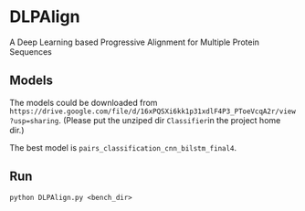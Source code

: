 # DLPAlign

A Deep Learning based Progressive Alignment for Multiple Protein Sequences

## Models

The models could be downloaded from `https://drive.google.com/file/d/16xPQSXi6kk1p31xdlF4P3_PToeVcqA2r/view?usp=sharing`. (Please put the unziped dir `Classifier`in the project home dir.)

The best model is `pairs_classification_cnn_bilstm_final4`.

## Run

`python DLPAlign.py <bench_dir>`